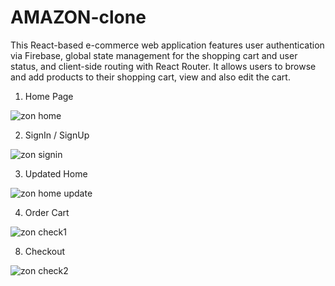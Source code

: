 # AMAZON-clone
This React-based e-commerce web application features user authentication via Firebase, global state management for the shopping cart and user status, and client-side routing with React Router. It allows users to browse and add products to their shopping cart, view and also edit the cart.

1. Home Page

   
![zon home](https://github.com/Bhavishhh/AMAZON-clone/assets/96944622/2203131f-7f54-46a4-b788-82b6160ddb5e)


   
2. SignIn / SignUp


 ![zon signin](https://github.com/Bhavishhh/AMAZON-clone/assets/96944622/52401c51-5bd8-454d-9a9a-7a74c761a490)
 
   
3. Updated Home


![zon home update](https://github.com/Bhavishhh/AMAZON-clone/assets/96944622/7a8eaa3c-5a7e-4567-87db-2967ed7e3817)


4. Order Cart


![zon check1](https://github.com/Bhavishhh/AMAZON-clone/assets/96944622/e1b0d6b7-d4f0-42fa-b265-6a5b14e864bb)



8. Checkout


![zon check2](https://github.com/Bhavishhh/AMAZON-clone/assets/96944622/f5914bed-8224-4f94-adc2-b28eac3cd0b7)
